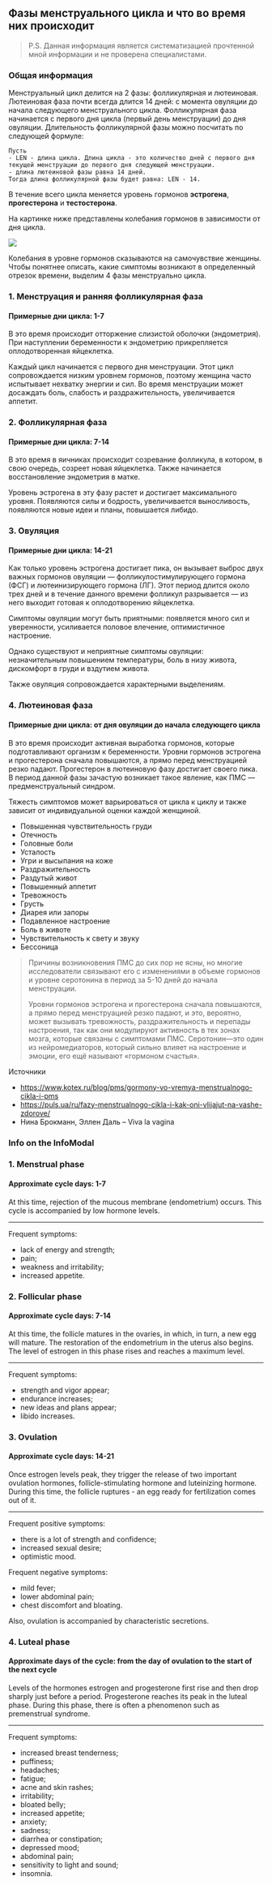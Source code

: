 ## Фазы менструального цикла и что во время них происходит
> P.S. Данная информация является систематизацией прочтенной мной информации и не проверена специалистами.

### Общая информация
Менструальный цикл делится на 2 фазы: фолликулярная и лютеиновая. Лютеиновая фаза почти всегда длится 14 дней: с момента овуляции до начала следующего менструального цикла. Фолликулярная фаза начинается с первого дня цикла (первый день менструации) до дня овуляции. Длительность фолликулярной фазы можно посчитать по следующей формуле:
```
Пусть 
- LEN - длина цикла. Длина цикла - это количество дней с первого дня текущей менструации до первого дня следующей менструации.
- длина лютеиновой фазы равна 14 дней.
Тогда длина фолликулярной фазы будет равна: LEN - 14.
```

В течение всего цикла меняется уровень гормонов __эстрогена__, __прогестерона__ и __тестостерона__. 

На картинке ниже представлены колебания гормонов в зависимости от дня цикла.

<img src="https://blog.pokupon.ua/wp-content/uploads/2022/06/hrafyk-ovuliatsyy.jpg">


Колебания в уровне гормонов сказываются на самочувствие женщины. Чтобы понятнее описать, какие симптомы возникают в определенный отрезок времени, выделим 4 фазы менструально цикла.

### 1. Менструация и ранняя фолликулярная фаза 
#### Примерные дни цикла: 1-7

В это время происходит отторжение слизистой оболочки (эндометрия). При наступлении беременности к эндометрию прикрепляется оплодотворенная яйцеклетка.

Каждый цикл начинается с первого дня менструации. Этот цикл сопровождается низким уровнем гормонов, поэтому женщина часто испытывает нехватку энергии и сил. Во время менструации может досаждать боль, слабость и раздражительность, увеличивается аппетит.

### 2. Фолликулярная фаза 
#### Примерные дни цикла: 7-14

В это время в яичниках происходит созревание фолликула, в котором, в свою очередь, созреет новая яйцеклетка. Также начинается восстановление эндометрия в матке.

Уровень эстрогена в эту фазу растет и достигает максимального уровня. Появляются силы и бодрость, увеличивается выносливость, появляются новые идеи и планы, повышается либидо.

### 3. Овуляция
#### Примерные дни цикла: 14-21

Как только уровень эстрогена достигает пика, он вызывает выброс двух важных гормонов овуляции — фолликулостимулирующего гормона (ФСГ) и лютеинизирующего гормона (ЛГ). Этот период длится около трех дней и в течение данного времени фолликул разрывается — из него выходит готовая к оплодотворению яйцеклетка.

Симптомы овуляции могут быть приятными: появляется много сил и уверенности, усиливается половое влечение, оптимистичное настроение.

Однако существуют и неприятные симптомы овуляции: незначительным повышением температуры, боль в низу живота, дискомфорт в груди и вздутием живота.

Также овуляция сопровождается характерными выделениям.

### 4. Лютеиновая фаза
#### Примерные дни цикла: от дня овуляции до начала следующего цикла

В это время происходит активная выработка гормонов, которые подготавливают организм к беременности. Уровни гормонов эстрогена и прогестерона сначала повышаются, а прямо перед менструацией резко падают. Прогестерон в лютеиновую фазу достигает своего пика. В период данной фазы зачастую возникает такое явление, как ПМС — предменструальный синдром. 

Тяжесть симптомов может варьироваться от цикла к циклу и также зависит от индивидуальной оценки каждой женщиной.
- Повышенная чувствительность груди
- Отечность
- Головные боли
- Усталость
- Угри и высыпания на коже
- Раздражительность
- Раздутый живот
- Повышенный аппетит
- Тревожность
- Грусть
- Диарея или запоры
- Подавленное настроение
- Боль в животе
- Чувствительность к свету и звуку
- Бессоница

>Причины возникновения ПМС до сих пор не ясны, но многие исследователи связывают его с изменениями в объеме гормонов и уровне серотонина в период за 5-10 дней до начала менструации.
>
>Уровни гормонов эстрогена и прогестерона сначала повышаются, а прямо перед менструацией резко падают, и это, вероятно, может вызывать тревожность, раздражительность и перепады настроения, так как они модулируют активность в тех зонах мозга, которые связаны с симптомами ПМС. Серотонин—это один из нейромедиаторов, который сильно влияет на настроение и эмоции, его ещё называют «гормоном счастья».


Источники
- https://www.kotex.ru/blog/pms/gormony-vo-vremya-menstrualnogo-cikla-i-pms
- https://puls.ua/ru/fazy-menstrualnogo-cikla-i-kak-oni-vlijajut-na-vashe-zdorove/
- Нина Брокманн, Эллен Даль – Viva la vagina


### Info on the InfoModal

### 1. Menstrual phase 
#### Approximate cycle days: 1-7

At this time, rejection of the mucous membrane (endometrium) occurs. This cycle is accompanied by low hormone levels.

---------------------------------------------------

Frequent symptoms:
- lack of energy and strength;
- pain; 
- weakness and irritability;
- increased appetite.

### 2. Follicular phase
#### Approximate cycle days: 7-14

At this time, the follicle matures in the ovaries, in which, in turn, a new egg will mature. The restoration of the endometrium in the uterus also begins. The level of estrogen in this phase rises and reaches a maximum level.

---------------------------------------------------

Frequent symptoms:
- strength and vigor appear; 
- endurance increases;
- new ideas and plans appear; 
- libido increases.

### 3. Ovulation
#### Approximate cycle days: 14-21

Once estrogen levels peak, they trigger the release of two important ovulation hormones, follicle-stimulating hormone and luteinizing hormone. During this time, the follicle ruptures - an egg ready for fertilization comes out of it.

---------------------------------------------------

Frequent positive symptoms:
- there is a lot of strength and confidence; 
- increased sexual desire; 
- optimistic mood.

Frequent negative symptoms: 
- mild fever;
- lower abdominal pain;
- chest discomfort and bloating.

Also, ovulation is accompanied by characteristic secretions.

### 4. Luteal phase
#### Approximate days of the cycle: from the day of ovulation to the start of the next cycle

Levels of the hormones estrogen and progesterone first rise and then drop sharply just before a period. Progesterone reaches its peak in the luteal phase. During this phase, there is often a phenomenon such as premenstrual syndrome.

---------------------------------------------------

Frequent symptoms:
- increased breast tenderness;
- puffiness;
- headaches;
- fatigue;
- acne and skin rashes;
- irritability;
- bloated belly;
- increased appetite;
- anxiety;
- sadness;
- diarrhea or constipation;
- depressed mood;
- abdominal pain;
- sensitivity to light and sound;
- insomnia.
